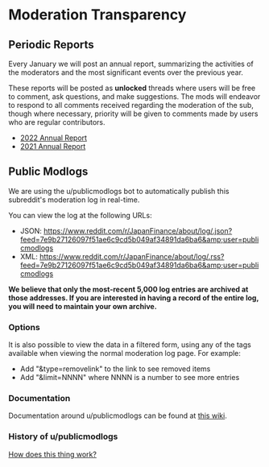 # Moderation Transparency

## Periodic Reports

Every January we will post an annual report, summarizing the activities of the moderators and the most significant events over the previous year.

These reports will be posted as **unlocked** threads where users will be free to comment, ask questions, and make suggestions. The mods will endeavor to respond to all comments received regarding the moderation of the sub, though where necessary, priority will be given to comments made by users who are regular contributors.

- [2022 Annual Report](https://www.reddit.com/r/JapanFinance/comments/10bb0wo/2022_annual_report/)
- [2021 Annual Report](https://www.reddit.com/r/JapanFinance/comments/s3mrsx/2021_annual_report/)

## Public Modlogs

We are using the u/publicmodlogs bot to automatically publish this subreddit's moderation log in real-time.

You can view the log at the following URLs:

* JSON: https://www.reddit.com/r/JapanFinance/about/log/.json?feed=7e9b27126097f51ae6c9cd5b049af34891da6ba6&amp;user=publicmodlogs
* XML: https://www.reddit.com/r/JapanFinance/about/log/.rss?feed=7e9b27126097f51ae6c9cd5b049af34891da6ba6&amp;user=publicmodlogs

**We believe that only the most-recent 5,000 log entries are archived at those addresses. If you are interested in having a record of the entire log, you will need to maintain your own archive.**

### Options

It is also possible to view the data in a filtered form, using any of the tags available when viewing the normal moderation log page. For example:

* Add "&amp;type=removelink" to the link to see removed items
* Add "&amp;limit=NNNN" where NNNN is a number to see more entries

### Documentation

Documentation around u/publicmodlogs can be found at [this wiki](https://www.reddit.com/r/publicmodlogs/wiki/modintro).

### History of u/publicmodlogs

[How does this thing work?](https://www.reddit.com/r/publicmodlogs/comments/360amy/so_how_does_this_public_moderation_logs_thing/)
